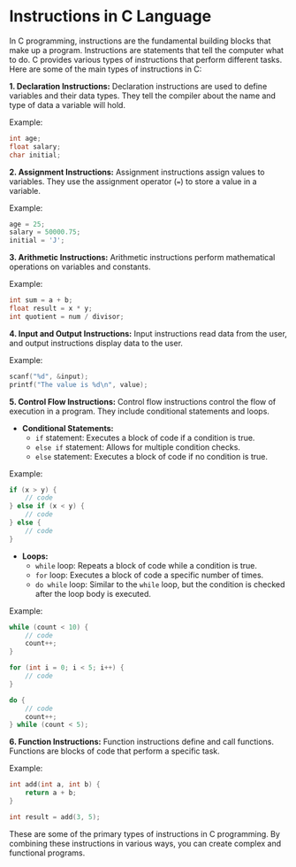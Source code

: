 # Instructions in C Language
In C programming, instructions are the fundamental building blocks that make up a program. Instructions are statements that tell the computer what to do. C provides various types of instructions that perform different tasks. Here are some of the main types of instructions in C:

**1. Declaration Instructions:**
Declaration instructions are used to define variables and their data types. They tell the compiler about the name and type of data a variable will hold.

Example:
```c
int age;
float salary;
char initial;
```

**2. Assignment Instructions:**
Assignment instructions assign values to variables. They use the assignment operator (`=`) to store a value in a variable.

Example:
```c
age = 25;
salary = 50000.75;
initial = 'J';
```

**3. Arithmetic Instructions:**
Arithmetic instructions perform mathematical operations on variables and constants.

Example:
```c
int sum = a + b;
float result = x * y;
int quotient = num / divisor;
```

**4. Input and Output Instructions:**
Input instructions read data from the user, and output instructions display data to the user.

Example:
```c
scanf("%d", &input);
printf("The value is %d\n", value);
```

**5. Control Flow Instructions:**
Control flow instructions control the flow of execution in a program. They include conditional statements and loops.

- **Conditional Statements:**
  - `if` statement: Executes a block of code if a condition is true.
  - `else if` statement: Allows for multiple condition checks.
  - `else` statement: Executes a block of code if no condition is true.

Example:
```c
if (x > y) {
    // code
} else if (x < y) {
    // code
} else {
    // code
}
```

- **Loops:**
  - `while` loop: Repeats a block of code while a condition is true.
  - `for` loop: Executes a block of code a specific number of times.
  - `do while` loop: Similar to the `while` loop, but the condition is checked after the loop body is executed.

Example:
```c
while (count < 10) {
    // code
    count++;
}

for (int i = 0; i < 5; i++) {
    // code
}

do {
    // code
    count++;
} while (count < 5);
```

**6. Function Instructions:**
Function instructions define and call functions. Functions are blocks of code that perform a specific task.

Example:
```c
int add(int a, int b) {
    return a + b;
}

int result = add(3, 5);
```

These are some of the primary types of instructions in C programming. By combining these instructions in various ways, you can create complex and functional programs.
